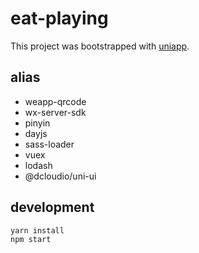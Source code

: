 # eat-playing
This project was bootstrapped with [uniapp](https://uniapp.dcloud.io).

## alias
* weapp-qrcode
* wx-server-sdk
* pinyin
* dayjs
* sass-loader
* vuex
* lodash
* @dcloudio/uni-ui

## development
```
yarn install 
npm start
```


